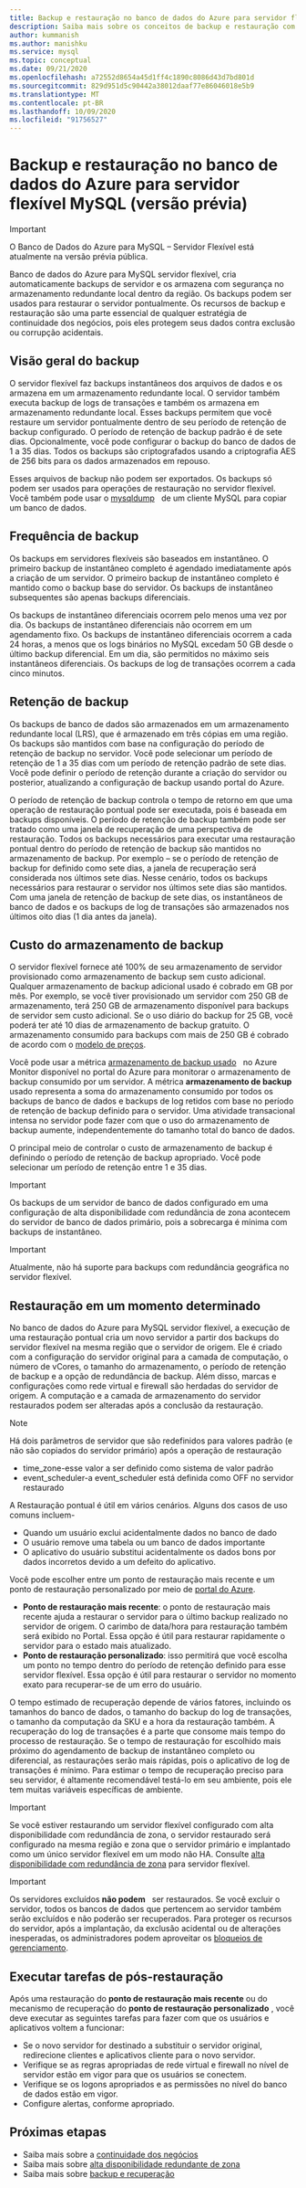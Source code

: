 ```yaml
---
title: Backup e restauração no banco de dados do Azure para servidor flexível MySQL
description: Saiba mais sobre os conceitos de backup e restauração com o servidor flexível do banco de dados do Azure para MySQL
author: kummanish
ms.author: manishku
ms.service: mysql
ms.topic: conceptual
ms.date: 09/21/2020
ms.openlocfilehash: a72552d8654a45d1ff4c1890c8086d43d7bd801d
ms.sourcegitcommit: 829d951d5c90442a38012daaf77e86046018e5b9
ms.translationtype: MT
ms.contentlocale: pt-BR
ms.lasthandoff: 10/09/2020
ms.locfileid: "91756527"
---
```

# <a name="backup-and-restore-in-azure-database-for-mysql-flexible-server-preview"></a>Backup e restauração no banco de dados do Azure para servidor flexível MySQL (versão prévia)

> [!IMPORTANT] 
> O Banco de Dados do Azure para MySQL – Servidor Flexível está atualmente na versão prévia pública.

Banco de dados do Azure para MySQL servidor flexível, cria automaticamente backups de servidor e os armazena com segurança no armazenamento redundante local dentro da região. Os backups podem ser usados para restaurar o servidor pontualmente. Os recursos de backup e restauração são uma parte essencial de qualquer estratégia de continuidade dos negócios, pois eles protegem seus dados contra exclusão ou corrupção acidentais.

## <a name="backup-overview"></a>Visão geral do backup

O servidor flexível faz backups instantâneos dos arquivos de dados e os armazena em um armazenamento redundante local. O servidor também executa backup de logs de transações e também os armazena em armazenamento redundante local. Esses backups permitem que você restaure um servidor pontualmente dentro de seu período de retenção de backup configurado. O período de retenção de backup padrão é de sete dias. Opcionalmente, você pode configurar o backup do banco de dados de 1 a 35 dias. Todos os backups são criptografados usando a criptografia AES de 256 bits para os dados armazenados em repouso.

Esses arquivos de backup não podem ser exportados. Os backups só podem ser usados para operações de restauração no servidor flexível. Você também pode usar o [mysqldump](https://docs.microsoft.com/azure/postgresql/howto-migrate-using-dump-and-restore)   de um cliente MySQL para copiar um banco de dados.

## <a name="backup-frequency"></a>Frequência de backup

Os backups em servidores flexíveis são baseados em instantâneo. O primeiro backup de instantâneo completo é agendado imediatamente após a criação de um servidor. O primeiro backup de instantâneo completo é mantido como o backup base do servidor. Os backups de instantâneo subsequentes são apenas backups diferenciais.

Os backups de instantâneo diferenciais ocorrem pelo menos uma vez por dia. Os backups de instantâneo diferenciais não ocorrem em um agendamento fixo. Os backups de instantâneo diferenciais ocorrem a cada 24 horas, a menos que os logs binários no MySQL excedam 50 GB desde o último backup diferencial. Em um dia, são permitidos no máximo seis instantâneos diferenciais. Os backups de log de transações ocorrem a cada cinco minutos.

## <a name="backup-retention"></a>Retenção de backup

Os backups de banco de dados são armazenados em um armazenamento redundante local (LRS), que é armazenado em três cópias em uma região. Os backups são mantidos com base na configuração do período de retenção de backup no servidor. Você pode selecionar um período de retenção de 1 a 35 dias com um período de retenção padrão de sete dias. Você pode definir o período de retenção durante a criação do servidor ou posterior, atualizando a configuração de backup usando portal do Azure.

O período de retenção de backup controla o tempo de retorno em que uma operação de restauração pontual pode ser executada, pois é baseada em backups disponíveis. O período de retenção de backup também pode ser tratado como uma janela de recuperação de uma perspectiva de restauração. Todos os backups necessários para executar uma restauração pontual dentro do período de retenção de backup são mantidos no armazenamento de backup. Por exemplo – se o período de retenção de backup for definido como sete dias, a janela de recuperação será considerada nos últimos sete dias. Nesse cenário, todos os backups necessários para restaurar o servidor nos últimos sete dias são mantidos. Com uma janela de retenção de backup de sete dias, os instantâneos de banco de dados e os backups de log de transações são armazenados nos últimos oito dias (1 dia antes da janela).

## <a name="backup-storage-cost"></a>Custo do armazenamento de backup

O servidor flexível fornece até 100% de seu armazenamento de servidor provisionado como armazenamento de backup sem custo adicional. Qualquer armazenamento de backup adicional usado é cobrado em GB por mês. Por exemplo, se você tiver provisionado um servidor com 250 GB de armazenamento, terá 250 GB de armazenamento disponível para backups de servidor sem custo adicional. Se o uso diário do backup for 25 GB, você poderá ter até 10 dias de armazenamento de backup gratuito. O armazenamento consumido para backups com mais de 250 GB é cobrado de acordo com o [modelo de preços](https://azure.microsoft.com/pricing/details/mysql/).

Você pode usar a métrica [armazenamento de backup usado](https://docs.microsoft.com/azure/mysql/concepts-monitoring)   no Azure Monitor disponível no portal do Azure para monitorar o armazenamento de backup consumido por um servidor. A métrica **armazenamento de backup** usado representa a soma do armazenamento consumido por todos os backups de banco de dados e backups de log retidos com base no período de retenção de backup definido para o servidor. Uma atividade transacional intensa no servidor pode fazer com que o uso do armazenamento de backup aumente, independentemente do tamanho total do banco de dados.

O principal meio de controlar o custo de armazenamento de backup é definindo o período de retenção de backup apropriado. Você pode selecionar um período de retenção entre 1 e 35 dias.

> [!IMPORTANT]
> Os backups de um servidor de banco de dados configurado em uma configuração de alta disponibilidade com redundância de zona acontecem do servidor de banco de dados primário, pois a sobrecarga é mínima com backups de instantâneo.

> [!IMPORTANT]
> Atualmente, não há suporte para backups com redundância geográfica no servidor flexível.

## <a name="point-in-time-restore"></a>Restauração em um momento determinado

No banco de dados do Azure para MySQL servidor flexível, a execução de uma restauração pontual cria um novo servidor a partir dos backups do servidor flexível na mesma região que o servidor de origem. Ele é criado com a configuração do servidor original para a camada de computação, o número de vCores, o tamanho do armazenamento, o período de retenção de backup e a opção de redundância de backup. Além disso, marcas e configurações como rede virtual e firewall são herdadas do servidor de origem. A computação e a camada de armazenamento do servidor restaurados podem ser alteradas após a conclusão da restauração.

> [!NOTE]
> Há dois parâmetros de servidor que são redefinidos para valores padrão (e não são copiados do servidor primário) após a operação de restauração
> *   time_zone-esse valor a ser definido como sistema de valor padrão
> *   event_scheduler-a event_scheduler está definida como OFF no servidor restaurado

A Restauração pontual é útil em vários cenários. Alguns dos casos de uso comuns incluem-
-   Quando um usuário exclui acidentalmente dados no banco de dado
-   O usuário remove uma tabela ou um banco de dados importante
-   O aplicativo do usuário substitui acidentalmente os dados bons por dados incorretos devido a um defeito do aplicativo.

Você pode escolher entre um ponto de restauração mais recente e um ponto de restauração personalizado por meio de [portal do Azure](how-to-restore-server-portal.md).

-   **Ponto de restauração mais recente**: o ponto de restauração mais recente ajuda a restaurar o servidor para o último backup realizado no servidor de origem. O carimbo de data/hora para restauração também será exibido no Portal. Essa opção é útil para restaurar rapidamente o servidor para o estado mais atualizado.
-   **Ponto de restauração personalizado**: isso permitirá que você escolha um ponto no tempo dentro do período de retenção definido para esse servidor flexível. Essa opção é útil para restaurar o servidor no momento exato para recuperar-se de um erro do usuário.

O tempo estimado de recuperação depende de vários fatores, incluindo os tamanhos do banco de dados, o tamanho do backup do log de transações, o tamanho da computação da SKU e a hora da restauração também. A recuperação do log de transações é a parte que consome mais tempo do processo de restauração. Se o tempo de restauração for escolhido mais próximo do agendamento de backup de instantâneo completo ou diferencial, as restaurações serão mais rápidas, pois o aplicativo de log de transações é mínimo. Para estimar o tempo de recuperação preciso para seu servidor, é altamente recomendável testá-lo em seu ambiente, pois ele tem muitas variáveis específicas de ambiente.

> [!IMPORTANT]
> Se você estiver restaurando um servidor flexível configurado com alta disponibilidade com redundância de zona, o servidor restaurado será configurado na mesma região e zona que o servidor primário e implantado como um único servidor flexível em um modo não HA. Consulte [alta disponibilidade com redundância de zona](concepts-high-availability.md) para servidor flexível.

> [!IMPORTANT]
> Os servidores excluídos **não podem**   ser restaurados. Se você excluir o servidor, todos os bancos de dados que pertencem ao servidor também serão excluídos e não poderão ser recuperados. Para proteger os recursos do servidor, após a implantação, da exclusão acidental ou de alterações inesperadas, os administradores podem aproveitar os [bloqueios de gerenciamento](https://docs.microsoft.com/azure/azure-resource-manager/resource-group-lock-resources).

## <a name="perform-post-restore-tasks"></a>Executar tarefas de pós-restauração

Após uma restauração do **ponto de restauração mais recente** ou do mecanismo de recuperação do **ponto de restauração personalizado** , você deve executar as seguintes tarefas para fazer com que os usuários e aplicativos voltem a funcionar:

-   Se o novo servidor for destinado a substituir o servidor original, redirecione clientes e aplicativos cliente para o novo servidor.
-   Verifique se as regras apropriadas de rede virtual e firewall no nível de servidor estão em vigor para que os usuários se conectem.
-   Verifique se os logons apropriados e as permissões no nível do banco de dados estão em vigor.
-   Configure alertas, conforme apropriado.

## <a name="next-steps"></a>Próximas etapas

-   Saiba mais sobre a [continuidade dos negócios](./concepts-business-continuity.md)
-   Saiba mais sobre [alta disponibilidade redundante de zona](./concepts-high-availability.md)
-   Saiba mais sobre [backup e recuperação](./concepts-backup-restore.md)